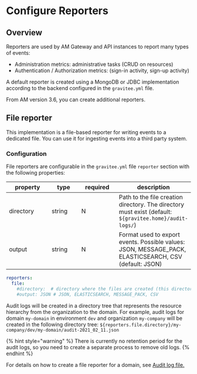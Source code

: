 # Configure Reporters

## Overview

Reporters are used by AM Gateway and API instances to report many types of events:

* Administration metrics: administrative tasks (CRUD on resources)
* Authentication / Authorization metrics: (sign-in activity, sign-up activity)

A default reporter is created using a MongoDB or JDBC implementation according to the backend configured in the `gravitee.yml` file.

From AM version 3.6, you can create additional reporters.

## File reporter

This implementation is a file-based reporter for writing events to a dedicated file. You can use it for ingesting events into a third party system.

### Configuration

File reporters are configurable in the `gravitee.yml` file `reporter` section with the following properties:

<table><thead><tr><th width="124">property</th><th width="81">type</th><th width="102">required</th><th>description</th></tr></thead><tbody><tr><td>directory</td><td>string</td><td>N</td><td>Path to the file creation directory. The directory must exist (default: <code>${gravitee.home}/audit-logs/</code>)</td></tr><tr><td>output</td><td>string</td><td>N</td><td>Format used to export events. Possible values: JSON, MESSAGE_PACK, ELASTICSEARCH, CSV (default: JSON)</td></tr></tbody></table>

```yaml
reporters:
  file:
    #directory:  # directory where the files are created (this directory must exist): default value = ${gravitee.home}/audit-logs/
    #output: JSON # JSON, ELASTICSEARCH, MESSAGE_PACK, CSV
```

Audit logs will be created in a directory tree that represents the resource hierarchy from the organization to the domain. For example, audit logs for domain `my-domain` in environment `dev` and organization `my-company` will be created in the following directory tree: `${reporters.file.directory}/my-company/dev/my-domain/audit-2021_02_11.json`

{% hint style="warning" %}
There is currently no retention period for the audit logs, so you need to create a separate process to remove old logs.
{% endhint %}

For details on how to create a file reporter for a domain, see [Audit log file.](../../../getting-started/configuration/broken-reference/)
